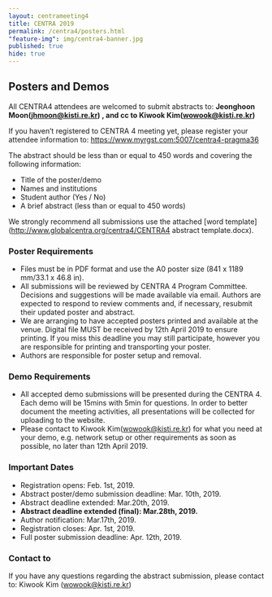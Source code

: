 ```yaml
---
layout: centrameeting4
title: CENTRA 2019
permalink: /centra4/posters.html
"feature-img": img/centra4-banner.jpg
published: true
hide: true
---
```

## Posters and Demos

All CENTRA4 attendees are welcomed to submit abstracts to:
**Jeonghoon Moon(jhmoon@kisti.re.kr) , and cc to Kiwook Kim(wowook@kisti.re.kr)**

If you haven’t registered to CENTRA 4 meeting yet, please register your attendee information to:
https://www.myrgst.com:5007/centra4-pragma36

The abstract should be less than or equal to 450 words and covering the following information:

- Title of the poster/demo
- Names and institutions
- Student author (Yes / No)
- A brief abstract (less than or equal to 450 words)

We strongly recommend all submissions use the attached [word template](http://www.globalcentra.org/centra4/CENTRA4 abstract template.docx).


### Poster Requirements

- Files must be in PDF format and use the A0 poster size (841 x 1189 mm/33.1 x 46.8 in).
- All submissions will be reviewed by CENTRA 4 Program Committee. Decisions and suggestions will be made available via email. Authors are expected to respond to review comments and, if necessary, resubmit their updated poster and abstract.
- We are arranging to have accepted posters printed and available at the venue. Digital file MUST be received by 12th April 2019 to ensure printing. If you miss this deadline you may still participate, however you are responsible for printing and transporting your poster.
- Authors are responsible for poster setup and removal.


### Demo Requirements

- All accepted demo submissions will be presented during the CENTRA 4. Each demo will be 15mins with 5min for questions. In order to better document the meeting activities, all presentations will be collected for uploading to the website.
- Please contact to Kiwook Kim(wowook@kisti.re.kr) for what you need at your demo, e.g. network setup or other requirements as soon as possible, no later than 12th April 2019.



### Important Dates
 - Registration opens: Feb. 1st, 2019.
 - Abstract poster/demo submission deadline: Mar. 10th, 2019. 
 - Abstract deadline extended: Mar.20th, 2019.
 - **Abstract deadline extended (final): Mar.28th, 2019.**
 - Author notification: Mar.17th, 2019.
 - Registration closes: Apr. 1st, 2019.
 - Full poster submission deadline: Apr. 12th, 2019.



### Contact to
If you have any questions regarding the abstract submission, please contact to:
Kiwook Kim (wowook@kisti.re.kr)


